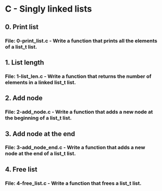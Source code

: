 # C - Singly linked lists

## 0. Print list
### File: 0-print_list.c - Write a function that prints all the elements of a list_t list.

## 1. List length
### File: 1-list_len.c - Write a function that returns the number of elements in a linked list_t list.

## 2. Add node
### File: 2-add_node.c - Write a function that adds a new node at the beginning of a list_t list.

## 3. Add node at the end
### File: 3-add_node_end.c - Write a function that adds a new node at the end of a list_t list.

## 4. Free list
### File: 4-free_list.c - Write a function that frees a list_t list.